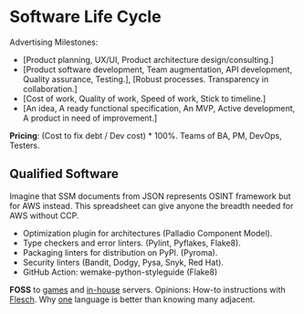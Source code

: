 # Software Life Cycle

Advertising Milestones:
* [Product planning, UX/UI, Product architecture design/consulting.]
* [Product software development, Team augmentation, API development, Quality assurance, Testing.], [Robust processes. Transparency in collaboration.]
* [Cost of work, Quality of work, Speed of work, Stick to timeline.]
* [An idea, A ready functional specification, An MVP, Active development, A product in need of improvement.]

**Pricing**: (Cost to fix debt / Dev cost) * 100%. Teams of BA, PM, DevOps, Testers.

<h2>Qualified Software</h2>

Imagine that SSM documents from JSON represents OSINT framework but for AWS instead. This spreadsheet can give anyone the breadth needed for AWS without CCP. 

* Optimization plugin for architectures (Palladio Component Model).
* Type checkers and error linters. (Pylint, Pyflakes, Flake8).
* Packaging linters for distribution on PyPI. (Pyroma).
* Security linters (Bandit, Dodgy, Pysa, Snyk, Red Hat).
* GitHub Action: wemake-python-styleguide (Flake8)

**FOSS** to [games](https://github.com/notpresident35/awesome-learn-gamedev) and [in-house](https://github.com/awesome-selfhosted/awesome-selfhosted) servers. Opinions: How-to instructions with [Flesch](https://github.com/wimmuskee/readability-score). Why [one](https://cacm.acm.org/research/10-things-software-developers-should-learn-about-learning/) language is better than knowing many adjacent.
